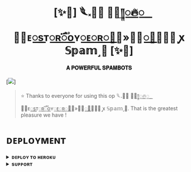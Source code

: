<h1 align="center"><b>[✨🥀] 𓆰𝅃꯭᳚ ⃪♔͢༎꯭🔥꯭𝐃꯭ᴇ꯭꯭sᴛ꯭ʀ꯭֟፝ᴏʏ꯭ᴇ꯭ʀ꯭𝆺𝅥»꯭💸꯭꯭⋆꯭᪳᪳ ꭙ 𝕊𝕡𝕒𝕞˼🫧 [✨🥀]</b></h1>

<h4 align="center"> 𝐀 𝐏𝐎𝐖𝐄𝐑𝐅𝐔𝐋 𝐒𝐏𝐀𝐌𝐁𝐎𝐓𝐒</h4>

[<img src="https://telegra.ph/file/ce3ead5d1c23f1c576d79.jpg"/>]

> ⭐️ Thanks to everyone for using this op 𓆰𝅃꯭᳚ ⃪♔͢༎꯭🔥꯭𝐃꯭ᴇ꯭꯭sᴛ꯭ʀ꯭֟፝ᴏʏ꯭ᴇ꯭ʀ꯭𝆺𝅥»꯭💸꯭꯭⋆꯭᪳᪳ ꭙ 𝕊𝕡𝕒𝕞˼🫧. That is the greatest pleasure we have !


# ᴅᴇᴘʟᴏʏᴍᴇɴᴛ


<details>
<summary><b>ᴅᴇᴘʟᴏʏ ᴛᴏ ʜᴇʀᴏᴋᴜ</b></summary>
<br>

[![Deploy](https://www.herokucdn.com/deploy/button.svg)](https://dashboard.heroku.com/new?template=https://github.com/LegendtheDestroyer/SPAMBOT)

</details>


<details>
<summary><b>sᴜᴘᴘᴏʀᴛ</b></summary>
<br>

<a href="https://t.me/+91wClS9qjIo2ZjRl"><img src="https://img.shields.io/badge/Join-Telegram%20Channel-red.svg?logo=Telegram"></a>

</details>
